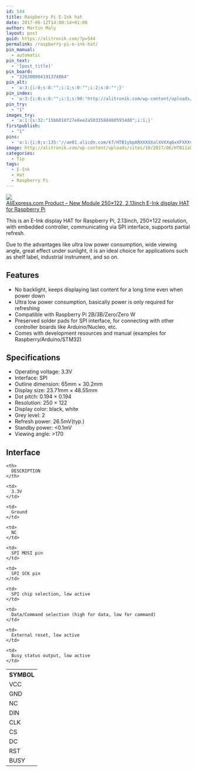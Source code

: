 ```yaml
---
id: 544
title: Raspberry Pi E-Ink hat
date: 2017-06-12T14:00:14+01:00
author: Martin Maly
layout: post
guid: https://alitronik.com/?p=544
permalink: /raspberry-pi-e-ink-hat/
pin_manual:
  - automatic
pin_text:
  - '[post_title]'
pin_board:
  - "326300004191374864"
pin_alt:
  - 'a:3:{i:0;s:0:"";i:1;s:0:"";i:2;s:0:"";}'
pin_index:
  - 'a:3:{i:0;s:0:"";i:1;s:90:"http://alitronik.com/wp-content/uploads/sites/18/2017/06/HTB11a8QRXXXXXXNXpXXq6xXFXXXa.jpg";i:2;s:135:"//ae01.alicdn.com/kf/HTB1ybpARXXXXXalXVXXq6xXFXXXv/New-Module-250x122-2-13inch-font-b-E-Ink-b-font-display-font-b-HAT-b.jpg_220x220.jpg";}'
pin_try:
  - "1"
images_try:
  - 'a:1:{s:32:"15b6010f27e8ee2a503358d4005934d0";i:1;}'
firstpublish:
  - "1"
pins:
  - 'a:1:{i:0;s:135:"//ae01.alicdn.com/kf/HTB1ybpARXXXXXalXVXXq6xXFXXXv/New-Module-250x122-2-13inch-font-b-E-Ink-b-font-display-font-b-HAT-b.jpg_220x220.jpg";}'
image: http://alitronik.com/wp-content/uploads/sites/18/2017/06/HTB11a8QRXXXXXXNXpXXq6xXFXXXa.jpg
categories:
  - Tip
tags:
  - E-Ink
  - Hat
  - Raspberry Pi
---
```

<a href="http://s.click.aliexpress.com/e/iiiQ3bq" target="_parent"><img src="//ae01.alicdn.com/kf/HTB1ybpARXXXXXalXVXXq6xXFXXXv/New-Module-250x122-2-13inch-font-b-E-Ink-b-font-display-font-b-HAT-b.jpg_220x220.jpg" /><span style="display: block;">AliExpress.com Product &#8211; New Module 250&#215;122, 2.13inch E-Ink display HAT for Raspberry Pi</span></a>

This is an E-Ink display HAT for Raspberry Pi, 2.13inch, 250&#215;122 resolution, with embedded controller, communicating via SPI interface, supports partial refresh.

Due to the advantages like ultra low power consumption, wide viewing angle, great effect under sunlight, it is an ideal choice for applications such as shelf label, industrial instrument, and so on.

## Features

  * No backlight, keeps displaying last content for a long time even when power down
  * Ultra low power consumption, basically power is only required for refreshing
  * Compatible with Raspberry Pi 2B/3B/Zero/Zero W
  * Preserved solder pads for SPI interface, for connecting with other controller boards like Arduino/Nucleo, etc.
  * Comes with development resources and manual (examples for Raspberry/Arduino/STM32)

## Specifications

  * Operating voltage: 3.3V
  * Interface: SPI
  * Outline dimension: 65mm × 30.2mm
  * Display size: 23.71mm × 48.55mm
  * Dot pitch: 0.194 × 0.194
  * Resolution: 250 × 122
  * Display color: black, white
  * Grey level: 2
  * Refresh power: 26.5mV(typ.)
  * Standby power: <0.1mV
  * Viewing angle: >170

## Interface

<table>
  <tr>
    <th>
      SYMBOL
    </th>
    
    <th>
      DESCRIPTION
    </th>
  </tr>
  
  <tr>
    <td>
      VCC
    </td>
    
    <td>
      3.3V
    </td>
  </tr>
  
  <tr>
    <td>
      GND
    </td>
    
    <td>
      Ground
    </td>
  </tr>
  
  <tr>
    <td>
      NC
    </td>
    
    <td>
      NC
    </td>
  </tr>
  
  <tr>
    <td>
      DIN
    </td>
    
    <td>
      SPI MOSI pin
    </td>
  </tr>
  
  <tr>
    <td>
      CLK
    </td>
    
    <td>
      SPI SCK pin
    </td>
  </tr>
  
  <tr>
    <td>
      CS
    </td>
    
    <td>
      SPI chip selection, low active
    </td>
  </tr>
  
  <tr>
    <td>
      DC
    </td>
    
    <td>
      Data/Command selection (high for data, low for command)
    </td>
  </tr>
  
  <tr>
    <td>
      RST
    </td>
    
    <td>
      External reset, low active
    </td>
  </tr>
  
  <tr>
    <td>
      BUSY
    </td>
    
    <td>
      Busy status output, low active
    </td>
  </tr>
</table>

&nbsp;